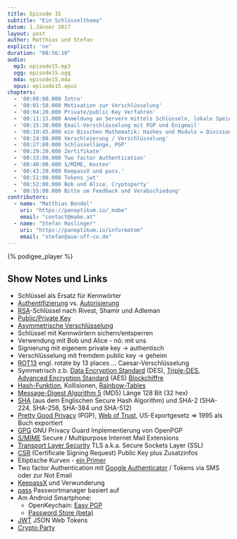 ```yaml
---
title: Episode 15
subtitle: "Ein Schlüsselthema"
datum: 1.Jänner 2017
layout: post
author: Matthias und Stefan
explicit: 'no'
duration: "00:56:10"
audio:
  mp3: episode15.mp3
  ogg: episode15.ogg
  m4a: episode15.m4a
  opus: episode15.opus
chapters:
  - '00:00:00.000 Intro'
  - '00:01:50.000 Motivation zur Verschlüsselung'
  - '00:04:20.000 Private/public Key Verfahren'
  - '00:11:15.000 Anmeldung an Servern mittels Schlüsseln, lokale Speicherung'
  - '00:15:30.000 Email-Verschlüsselung mit PGP und Enigmail'
  - '00:19:45.000 ein Bisschen Mathematik: Hashes und Modulo = Division mit Rest'
  - '00:24:00.000 Verschleierung / Verschlüsselung'
  - '00:27:00.000 Schlüssellänge, PGP'
  - '00:29:20.000 Zertifikate'
  - '00:33:00.000 Two factor Authentication'
  - '00:40:00.000 S/MIME, Kosten'
  - '00:43:20.000 KeepassX und pass.'
  - '00:51:00.000 Tokens jwt'
  - '00:52:00.000 Bob und Alice, Cryptoparty'
  - '00:55:00.000 Bitte um Feedback und Verabschiedung'
contributors:
  - name: "Matthias Bendel"
    uri: "https://panoptikum.io/_mabe"
    email: "contact@mabe.at"
  - name: "Stefan Haslinger"
    uri: "https://panoptikum.io/informatom"
    email: "stefan@aua-uff-co.de"
---
```


{% podigee_player %}

## Show Notes und Links

* Schlüssel als Ersatz für Kennwörter
* [Authentifizierung](https://de.wikipedia.org/wiki/Authentifizierung) vs. [Autorisierung](https://de.wikipedia.org/wiki/Autorisierung)
* [RSA](https://de.wikipedia.org/wiki/RSA-Kryptosystem)-Schlüssel nach Rivest, Shamir und Adleman
* [Public/Private Key](https://de.wikipedia.org/wiki/Public-Key-Verschl%C3%BCsselungsverfahren)
* [Asymmetrische Verschlüsselung](http://www.elektronik-kompendium.de/sites/net/1910111.htm)
* Schlüssel mit Kennwörtern sichern/entsperren
* Verwendung mit Bob und Alice - nö: mit uns
* Signierung mit eigenem private key -> authentisch
* Verschlüsselung mit fremdem public key -> geheim
* [ROT13](https://de.wikipedia.org/wiki/ROT13) engl. rotate by 13 places ...  Caesar-Verschlüsselung
* Symmetrisch z.b. [Data Encryption Standard](https://de.wikipedia.org/wiki/Data_Encryption_Standard) (DES), [Triple-DES](https://en.wikipedia.org/wiki/Triple_DES), [Advanced Encryption Standard](https://de.wikipedia.org/wiki/Advanced_Encryption_Standard) (AES) [Blockchiffre](https://de.wikipedia.org/wiki/Blockverschl%C3%BCsselung)
* [Hash-Funktion](https://de.wikipedia.org/wiki/Hashfunktion), Kollisionen, [Rainbow-Tables](https://de.wikipedia.org/wiki/Rainbow_Table)
* [Message-Digest Algorithm 5](https://de.wikipedia.org/wiki/Message-Digest_Algorithm_5) (MD5) Länge 128 Bit (32 hex)
* [SHA](https://de.wikipedia.org/wiki/Secure_Hash_Algorithm) (aus dem Englischen Secure Hash Algorithm) und SHA-2 (SHA-224, SHA-256, SHA-384 und SHA-512)
* [Pretty Good Privacy](https://de.wikipedia.org/wiki/Pretty_Good_Privacy) (PGP), [Web of Trust](https://de.wikipedia.org/wiki/Web_of_Trust), US-Exportgesetz => 1995 als Buch exportiert
* [GPG](https://de.wikipedia.org/wiki/GNU_Privacy_Guard) GNU Privacy Guard Implementierung von OpenPGP
* [S/MIME](https://de.wikipedia.org/wiki/S/MIME) Secure / Multipurpose Internet Mail Extensions
* [Transport Layer Security](https://de.wikipedia.org/wiki/Transport_Layer_Security) TLS a.k.a. Secure Sockets Layer (SSL)
* [CSR](https://de.wikipedia.org/wiki/Certificate_Signing_Request) (Certificate Signing Request) Public Key plus Zusatzinfos
* Elliptische Kurven - [ein Primer](https://blog.cloudflare.com/a-relatively-easy-to-understand-primer-on-elliptic-curve-cryptography/)
* Two factor Authentication mit [Google Authenticator](https://de.wikipedia.org/wiki/Google_Authenticator) / Tokens via SMS oder zur Not Email
* [KeepassX](https://www.keepassx.org/) und Verwunderung
* [pass](https://www.passwordstore.org/) Passwortmanager basiert auf
* Am Android Smartphone:
  * OpenKeychain: [Easy PGP](https://play.google.com/store/apps/details?id=org.sufficientlysecure.keychain)
  * [Password Store (beta)](https://play.google.com/store/apps/details?id=com.zeapo.pwdstore)
* [JWT](https://jwt.io/) JSON Web Tokens
* [Crypto Party](https://cryptoparty.at/)
